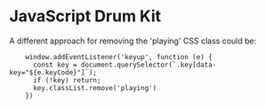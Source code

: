 # JavaScript Drum Kit

A different approach for removing the 'playing' CSS class could be:

```
    window.addEventListener('keyup', function (e) {
      const key = document.querySelector(`.key[data-key="${e.keyCode}"]`);
      if (!key) return;
      key.classList.remove('playing')
    })
```
